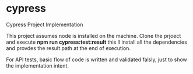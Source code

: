 # cypress
Cypress Project Implementation

This project assumes node is installed on the machine.
Clone the prjoect and execute **npm run cypress:test:result** this ll install all the dependencies and provdes the result path at the end of execution.

For API tests, basic flow of code is written and validated falsly, just to show the implementation intent.
